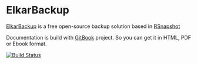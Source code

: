 ElkarBackup
======

[ElkarBackup](http://elkarbackup.org) is a free open-source backup solution based in [RSnapshot](http://www.rsnapshot.org)

Documentation is build with [GitBook](https://www.gitbook.io) project. So you can get it in HTML, PDF or Ebook format.


[![Build Status](https://www.gitbook.io/button/status/book/elkarnet/elkarbackup)](https://www.gitbook.io/book/elkarnet/elkarbackup/activity)
